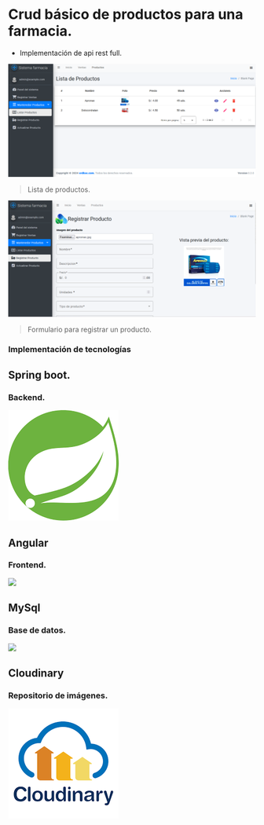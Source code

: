 # Crud básico de productos para una farmacia.
- Implementación de api rest full.

![](https://github.com/jsmithmostacero/SistemaFarmacia/blob/master/readme-img/Captura%20de%20pantalla%202024-05-25%20113506.png)

> Lista de productos.

![](https://github.com/jsmithmostacero/SistemaFarmacia/blob/master/readme-img/Captura%20de%20pantalla%202024-05-25%20113544.png)

> Formulario para registrar un producto.

### Implementación de tecnologías


## Spring boot.
### Backend.

![](https://github.com/jsmithmostacero/SistemaFarmacia/blob/master/readme-img/spring.png)

## Angular
### Frontend.

![](https://upload.wikimedia.org/wikipedia/commons/thumb/c/cf/Angular_full_color_logo.svg/250px-Angular_full_color_logo.svg.png)


## MySql
### Base de datos.

![](https://images.sftcdn.net/images/t_app-icon-m/p/917c77e8-96d1-11e6-8453-00163ed833e7/3780880766/mysql-com-icon.png)


## Cloudinary
### Repositorio de imágenes.

![](https://github.com/jsmithmostacero/SistemaFarmacia/blob/master/readme-img/cloudinary.png)
